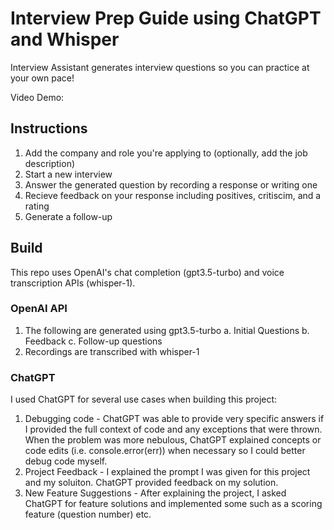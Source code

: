 # Interview Prep Guide using ChatGPT and Whisper
Interview Assistant generates interview questions so you can practice at your own pace!

Video Demo: 

## Instructions
1. Add the company and role you're applying to (optionally, add the job description)
2. Start a new interview
3. Answer the generated question by recording a response or writing one
4. Recieve feedback on your response including positives, critiscim, and a rating
5. Generate a follow-up

## Build
This repo uses OpenAI's chat completion (gpt3.5-turbo) and voice transcription APIs (whisper-1).

### OpenAI API
1. The following are generated using gpt3.5-turbo
    a. Initial Questions
    b. Feedback
    c. Follow-up questions
2. Recordings are transcribed with whisper-1

### ChatGPT
I used ChatGPT for several use cases when building this project:
1. Debugging code - ChatGPT was able to provide very specific answers if I provided the full context of code and any exceptions that were thrown. When the problem was more nebulous, ChatGPT explained concepts or code edits (i.e. console.error(err)) when necessary so I could better debug code myself.
2. Project Feedback - I explained the prompt I was given for this project and my soluiton. ChatGPT provided feedback on my solution.
3. New Feature Suggestions - After explaining the project, I asked ChatGPT for feature solutions and implemented some such as a scoring feature (question number) etc.